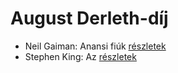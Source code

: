 # August Derleth-díj

- Neil Gaiman: Anansi fiúk [részletek](_details/Neil%20Gaiman.md#id_1432)
- Stephen King: Az [részletek](_details/Stephen%20King.md#id_555)